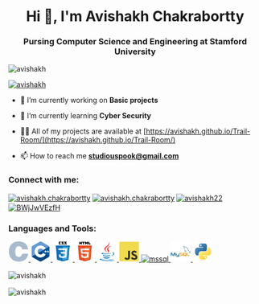 <h1 align="center">Hi 👋, I'm Avishakh Chakrabortty</h1>
<h3 align="center">Pursing Computer Science and Engineering at Stamford University</h3>

<p align="left"> <img src="https://komarev.com/ghpvc/?username=avishakh&label=Profile%20views&color=0e75b6&style=flat" alt="avishakh" /> </p>

<p align="left"> <a href="https://github.com/ryo-ma/github-profile-trophy"><img src="https://github-profile-trophy.vercel.app/?username=avishakh" alt="avishakh" /></a> </p>

- 🔭 I’m currently working on **Basic projects**

- 🌱 I’m currently learning **Cyber Security**

- 👨‍💻 All of my projects are available at [https://avishakh.github.io/Trail-Room/](https://avishakh.github.io/Trail-Room/)

- 📫 How to reach me **studiouspook@gmail.com**

<h3 align="left">Connect with me:</h3>
<p align="left">
<a href="https://fb.com/avishakh.chakrabortty" target="blank"><img align="center" src="https://raw.githubusercontent.com/rahuldkjain/github-profile-readme-generator/master/src/images/icons/Social/facebook.svg" alt="avishakh.chakrabortty" height="30" width="40" /></a>
<a href="https://instagram.com/avishakh.chakrabortty" target="blank"><img align="center" src="https://raw.githubusercontent.com/rahuldkjain/github-profile-readme-generator/master/src/images/icons/Social/instagram.svg" alt="avishakh.chakrabortty" height="30" width="40" /></a>
<a href="https://codeforces.com/profile/avishakh22" target="blank"><img align="center" src="https://raw.githubusercontent.com/rahuldkjain/github-profile-readme-generator/master/src/images/icons/Social/codeforces.svg" alt="avishakh22" height="30" width="40" /></a>
<a href="https://discord.gg/BWjJwVEzfH" target="blank"><img align="center" src="https://raw.githubusercontent.com/rahuldkjain/github-profile-readme-generator/master/src/images/icons/Social/discord.svg" alt="BWjJwVEzfH" height="30" width="40" /></a>
</p>

<h3 align="left">Languages and Tools:</h3>
<p align="left"> <a href="https://www.cprogramming.com/" target="_blank" rel="noreferrer"> <img src="https://raw.githubusercontent.com/devicons/devicon/master/icons/c/c-original.svg" alt="c" width="40" height="40"/> </a> <a href="https://www.w3schools.com/cpp/" target="_blank" rel="noreferrer"> <img src="https://raw.githubusercontent.com/devicons/devicon/master/icons/cplusplus/cplusplus-original.svg" alt="cplusplus" width="40" height="40"/> </a> <a href="https://www.w3schools.com/css/" target="_blank" rel="noreferrer"> <img src="https://raw.githubusercontent.com/devicons/devicon/master/icons/css3/css3-original-wordmark.svg" alt="css3" width="40" height="40"/> </a> <a href="https://www.w3.org/html/" target="_blank" rel="noreferrer"> <img src="https://raw.githubusercontent.com/devicons/devicon/master/icons/html5/html5-original-wordmark.svg" alt="html5" width="40" height="40"/> </a> <a href="https://www.java.com" target="_blank" rel="noreferrer"> <img src="https://raw.githubusercontent.com/devicons/devicon/master/icons/java/java-original.svg" alt="java" width="40" height="40"/> </a> <a href="https://developer.mozilla.org/en-US/docs/Web/JavaScript" target="_blank" rel="noreferrer"> <img src="https://raw.githubusercontent.com/devicons/devicon/master/icons/javascript/javascript-original.svg" alt="javascript" width="40" height="40"/> </a> <a href="https://www.microsoft.com/en-us/sql-server" target="_blank" rel="noreferrer"> <img src="https://www.svgrepo.com/show/303229/microsoft-sql-server-logo.svg" alt="mssql" width="40" height="40"/> </a> <a href="https://www.mysql.com/" target="_blank" rel="noreferrer"> <img src="https://raw.githubusercontent.com/devicons/devicon/master/icons/mysql/mysql-original-wordmark.svg" alt="mysql" width="40" height="40"/> </a> <a href="https://www.python.org" target="_blank" rel="noreferrer"> <img src="https://raw.githubusercontent.com/devicons/devicon/master/icons/python/python-original.svg" alt="python" width="40" height="40"/> </a> </p>

<p><img align="center" src="https://github-readme-stats.vercel.app/api/top-langs?username=avishakh&show_icons=true&locale=en&layout=compact" alt="avishakh" /></p>

<p><img align="center" src="https://github-readme-streak-stats.herokuapp.com/?user=avishakh&" alt="avishakh" /></p>
